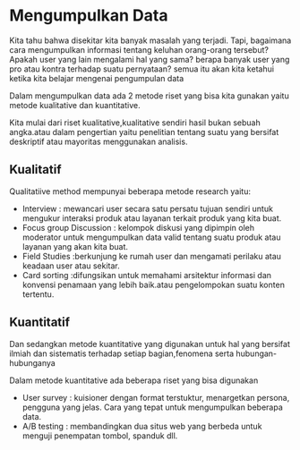 # Mengumpulkan Data

Kita tahu bahwa disekitar kita banyak masalah yang terjadi. Tapi, bagaimana cara mengumpulkan informasi tentang keluhan orang-orang tersebut? Apakah user yang lain mengalami hal yang sama? berapa banyak user yang pro atau kontra terhadap suatu pernyataan? semua itu akan kita ketahui ketika kita belajar mengenai pengumpulan data

Dalam mengumpulkan data ada 2 metode riset yang bisa kita gunakan yaitu metode kualitative dan kuantitative.

Kita mulai dari riset kualitative,kualitative sendiri hasil bukan sebuah angka.atau dalam pengertian yaitu penelitian tentang suatu yang bersifat deskriptif atau mayoritas menggunakan analisis.

## Kualitatif

Qualitatiive method mempunyai beberapa metode research yaitu:

* Interview : mewancari user secara satu persatu tujuan sendiri untuk mengukur interaksi produk atau layanan terkait produk yang kita buat.
* Focus group Discussion : kelompok diskusi yang dipimpin oleh moderator untuk mengumpulkan data valid tentang suatu produk atau layanan yang akan kita buat.
* Field Studies :berkunjung ke rumah user dan mengamati perilaku atau keadaan user atau sekitar.
* Card sorting :difungsikan untuk memahami arsitektur informasi dan konvensi penamaan yang lebih baik.atau pengelompokan suatu konten tertentu.

## Kuantitatif

Dan sedangkan metode kuantitative yang digunakan untuk hal yang bersifat ilmiah dan sistematis terhadap setiap bagian,fenomena serta hubungan-hubunganya

Dalam metode kuantitative ada beberapa riset yang bisa digunakan

* User survey : kuisioner dengan format terstuktur, menargetkan persona, pengguna yang jelas. Cara yang tepat untuk mengumpulkan beberapa data.
* A/B testing : membandingkan dua situs web yang berbeda untuk menguji penempatan tombol, spanduk dll.
